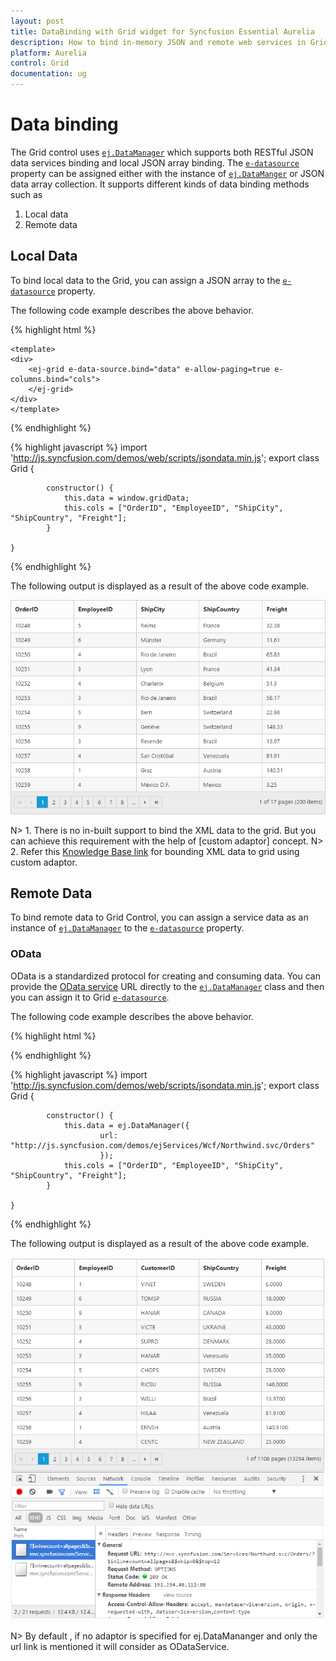 ```yaml
---
layout: post
title: DataBinding with Grid widget for Syncfusion Essential Aurelia
description: How to bind in-memory JSON and remote web services in Grid
platform: Aurelia
control: Grid
documentation: ug
--- 
```

# Data binding

The Grid control uses [`ej.DataManager`](http://helpjs.syncfusion.com/js/datamanager/overview# "ej.DataManager") which supports both RESTful JSON data services binding and local JSON array binding.  The [`e-datasource`](http://help.syncfusion.com/api/js/ejgrid#members:datasource "dataSource") property can be assigned either with the instance of [`ej.DataManger`](http://help.syncfusion.com/api/js/ejdatamanager# "ej.DataManager") or JSON data array collection. It supports different kinds of data binding methods such as

1. Local data
2. Remote data

## Local Data

To bind local data to the Grid, you can assign a JSON array to the [`e-datasource`](http://help.syncfusion.com/api/js/ejgrid#members:datasource "dataSource") property.

The following code example describes the above behavior.

{% highlight html %}

    <template>
    <div>
        <ej-grid e-data-source.bind="data" e-allow-paging=true e-columns.bind="cols">
        </ej-grid>
    </div>
    </template>
{% endhighlight %}


{% highlight javascript %}
import 'http://js.syncfusion.com/demos/web/scripts/jsondata.min.js';
  export class Grid {
    
            constructor() {
			    this.data = window.gridData;
                this.cols = ["OrderID", "EmployeeID", "ShipCity", "ShipCountry", "Freight"];
			}

    }
{% endhighlight %}


The following output is displayed as a result of the above code example.

![](dataBinding_images/dataBinding_img1.png)


N> 1. There is no in-built support to bind the XML data to the grid. But you can achieve this requirement with the help of [custom adaptor] concept. 
N> 2. Refer this [Knowledge Base link](http://www.syncfusion.com/kb/3377/how-to-process-xml-data-from-server-using-datamanager-and-bound-to-grid#) for bounding XML data to grid using custom adaptor. 

## Remote Data

To bind remote data to Grid Control, you can assign a service data as an instance of [`ej.DataManager`](http://help.syncfusion.com/api/js/ejdatamanager# "DataManager") to the [`e-datasource`](http://help.syncfusion.com/api/js/ejgrid#members:datasource "dataSource") property.

### OData

OData is a standardized protocol for creating and consuming data. You can provide the [OData service](http://www.odata.org/#) URL directly to the [`ej.DataManager`](http://help.syncfusion.com/api/js/ejdatamanager# "DataManager") class and then you can assign it to Grid [`e-datasource`](http://help.syncfusion.com/api/js/ejgrid#members:datasource "datasource").

The following code example describes the above behavior.

{% highlight html %}
   <ej-grid e-data-source.bind="data" e-allow-paging=true e-columns.bind="cols">
   </ej-grid>

{% endhighlight %}

{% highlight javascript %}
import 'http://js.syncfusion.com/demos/web/scripts/jsondata.min.js';
  export class Grid {
    
            constructor() {
			    this.data = ej.DataManager({
                        url: "http://js.syncfusion.com/demos/ejServices/Wcf/Northwind.svc/Orders"
	                    });
                this.cols = ["OrderID", "EmployeeID", "ShipCity", "ShipCountry", "Freight"];
			}

    }
{% endhighlight %}

The following output is displayed as a result of the above code example.

![](dataBinding_images/dataBinding_img2.png)

N> By default , if no adaptor is specified for ej.DataMananger and only the url link is mentioned it will consider as ODataService.